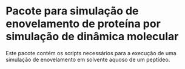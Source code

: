 # Pacote para simulação de enovelamento de proteína por simulação de dinâmica molecular
Este pacote contém os scripts necessários para a execução de uma simulação de enovelamento em solvente aquoso de um peptídeo.
